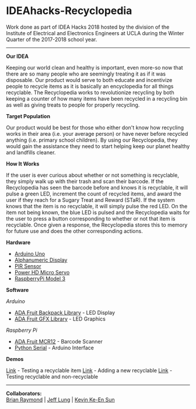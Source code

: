 # IDEAhacks-Recyclopedia

Work done as part of IDEA Hacks 2018 hosted by the division of the Institute of Electrical and Electronics Engineers at UCLA during the Winter Quarter of the 2017-2018 school year.
****
**Our IDEA** 

Keeping our world clean and healthy is important, even more-so now that there are so many people who are seemingly treating it as if it was disposable. Our product would serve to both educate and incentivize people to recycle items as it is basically an encyclopedia for all things recyclable. The Recyclopedia works to revolutionize recycling by both keeping a counter of how many items have been recycled in a recycling bin as well as giving treats to people for properly recycling.

**Target Population**

Our product would be best for those who either don't know how recycling works in their area (i.e. your average person) or have never before recycled anything (i.e. primary school children). By using our Recyclopedia, they would gain the assistance they need to start helping keep our planet healthy and landfills cleaner.

**How It Works**

If the user is ever curious about whether or not something is recyclable, they simply walk up with their trash and scan their barcode. If the Recyclopedia has seen the barcode before and knows it is recyclable, it will pulse a green LED, increment the count of recycled items, and award the user if they reach for a Sugary Treat and Reward (STaR). If the system knows that the item is no recyclable, it will simply pulse the red LED. On the item not being known, the blue LED is pulsed and the Recyclopedia waits for the user to press a button corresponding to whether or not that item is recyclable. Once given a response, the Recyclopedia stores this to memory for future use and does the other corresponding actions.

**Hardware**
* [Arduino Uno](https://www.adafruit.com/product/50)
* [Alphanumeric Display](https://www.adafruit.com/product/1907)
* [PIR Sensor](https://www.adafruit.com/product/189)
* [Power HD Micro Servo](https://www.pololu.com/product/1049)
* [RaspberryPi Model 3](https://www.adafruit.com/product/3055)

**Software**

*Arduino*
* [ADA Fruit Backpack Library](https://github.com/adafruit/Adafruit_LED_Backpack) - LED  Display
* [ADA Fruit GFX Library](https://github.com/adafruit/Adafruit-GFX-Library) - LED Graphics

*Raspberry Pi*
* [ADA Fruit MCR12](https://github.com/jacopo-j/mcr12_serial) - Barcode Scanner
* [Python Serial](https://pypi.python.org/pypi/pyserial) - Arduino Interface

**Demos**

[Link](https://github.com/il-dionigi/IDEAhacks-Recyclopedia/blob/master/demos/demo-recyclable.mp4) - Testing a recyclable item
[Link](https://github.com/il-dionigi/IDEAhacks-Recyclopedia/blob/master/demos/demo-adding-recyclable.mp4) - Adding a new recyclable
[Link](https://github.com/il-dionigi/IDEAhacks-Recyclopedia/blob/master/demos/demo-overall-counter.mp4) - Testing recyclable and non-recyclable

****
**Collaborators:**  
[Brian Raymond](https://github.com/il-dionigi) | [Jeff Lung](https://github.com/jlung20) | [Kevin Ke-En Sun](https://github.com/inherentlyMalicious)
